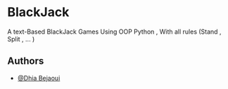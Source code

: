
# BlackJack

A text-Based BlackJack Games Using OOP Python , With all rules (Stand , Split , ... )


## Authors

- [@Dhia Bejaoui](https://www.github.com/be-dhia)

